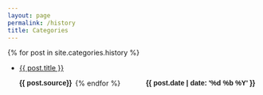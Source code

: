 ```yaml
---
layout: page
permalink: /history
title: Categories
---
```




{% for post in site.categories.history %}
 
<ul id="archive">
<li class="archiveposturl"><span><a href="{{ post.url }}" title="{{ post.title }}">{{ post.title }}</a></span><br/>


<strong style="font-size:100%; font-family: 'Titillium Web', sans-serif; float:left; padding-right: .5em">{{ post.source}}</strong> 
<strong style="font-size:100%; font-family: 'Titillium Web', sans-serif; float:right; padding-right: .5em">{{ post.date | date: '%d %b %Y' }}</strong> 

</ul>


{% endfor %}

